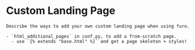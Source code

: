 # Custom Landing Page

```{todo}
Describe the ways to add your own custom landing page when using furo.

- `html_additional_pages` in conf.py, to add a from-scratch page.
  - use `{% extends "base.html" %}` and get a page skeleton + styles!
```

